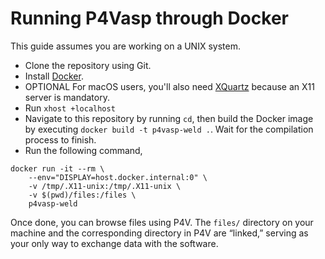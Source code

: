 # Running P4Vasp through Docker 

This guide assumes you are working on a UNIX system. 

* Clone the repository using Git.
* Install [Docker](https://docs.docker.com/engine/install/).
* OPTIONAL For macOS users, you'll also need [XQuartz](https://www.xquartz.org/) because an X11 server is mandatory.
* Run `xhost +localhost`
* Navigate to this repository by running `cd`, then build the Docker image by executing `docker build -t p4vasp-weld .`. Wait for the compilation process to finish.
* Run the following command,

```
docker run -it --rm \
    --env="DISPLAY=host.docker.internal:0" \
    -v /tmp/.X11-unix:/tmp/.X11-unix \
    -v $(pwd)/files:/files \
    p4vasp-weld
```

Once done, you can browse files using P4V. The `files/` directory on your machine and the corresponding directory in P4V are “linked,” serving as your only way to exchange data with the software.

